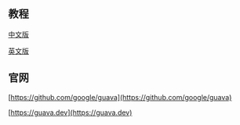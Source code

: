 
## 教程
[中文版](http://ifeve.com/google-guava/)  

[英文版](https://github.com/google/guava/wiki)  

## 官网
[https://github.com/google/guava](https://github.com/google/guava)  

[https://guava.dev](https://guava.dev)